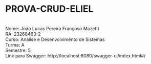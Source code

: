 # PROVA-CRUD-ELIEL
<br>
Nome: João Lucas Pereira Françoso Mazetti
<br>
RA: 23268463-2
<br>
Curso: Análise e Desenvolvimento de Sistemas
<br>
Turma: A
<br>
Semestre: 5
<br>
Link para Swagger: http://localhost:8080/swagger-ui/index.html#/

